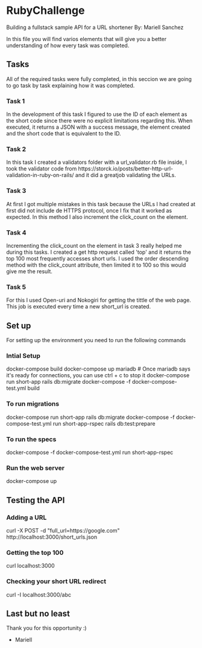 # <h1> RubyChallenge </h1>
Building a fullstack sample API for a URL shortener
By: Mariell Sanchez 

In this file you will find varios elements that will give you a better understanding of how every task was completed.

<h2> Tasks </h2>
All of the required tasks were fully completed, in this seccion we are going to go task by task explaining how it was completed.

<h3> Task 1 </h3>
In the development of this task I figured to use the ID of each element as the short code since there were no explicit limitations regarding this. When executed, it returns a JSON with a success message, the element created and the short code that is equivalent to the ID.

<h3> Task 2 </h3>
In this task I created a validators folder with a url_validator.rb file inside, I took the validator code from https://storck.io/posts/better-http-url-validation-in-ruby-on-rails/ and it did a greatjob validating the URLs.

<h3> Task 3 </h3>
At first I got multiple mistakes in this task because the URLs I had created at first did not include de HTTPS protocol, once I fix that it worked as expected. In this method I also increment the click_count on the element.

<h3> Task 4 </h3>
Incrementing the click_count on the element in task 3 really helped me during this tasks. I created a get http request called 'top' and it returns the top 100 most frequently accesses short urls. I used the order descending method with the click_count attribute, then limited it to 100 so this would give me the result.

<h3> Task 5 </h3>
For this I used Open-uri and Nokogiri for getting the tittle of the web page. This job is executed every time a new short_url is created.

<h2> Set up </h2>
For setting up the environment you need to run the following commands

<h3> Intial Setup </h3>
    docker-compose build
    docker-compose up mariadb
    # Once mariadb says it's ready for connections, you can use ctrl + c to stop it
    docker-compose run short-app rails db:migrate
    docker-compose -f docker-compose-test.yml build

<h3> To run migrations </h3>
    docker-compose run short-app rails db:migrate
    docker-compose -f docker-compose-test.yml run short-app-rspec rails db:test:prepare

<h3> To run the specs </h3>
    docker-compose -f docker-compose-test.yml run short-app-rspec

<h3> Run the web server </h3>
    docker-compose up

<h2> Testing the API </h2>

<h3> Adding a URL </h3>
    curl -X POST -d "full_url=https://google.com" http://localhost:3000/short_urls.json

<h3> Getting the top 100 </h3>
    curl localhost:3000

<h3> Checking your short URL redirect </h3>
    curl -I localhost:3000/abc

<h2> Last but no least </h2>
Thank you for this opportunity :)

- Mariell
